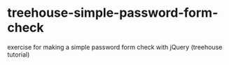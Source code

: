 treehouse-simple-password-form-check
====================================

exercise for making a simple password form check with jQuery (treehouse tutorial)
